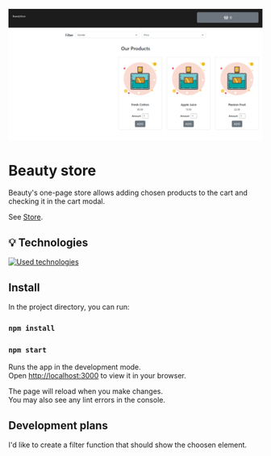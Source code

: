 ![a screenshot presenting the front page of the project website](./src/Images/scrn1.png)

# Beauty store

Beauty's one-page store allows adding chosen products to the cart and checking it in the cart modal.

See [Store]().

## 💡 Technologies

[![Used technologies](https://skills.thijs.gg/icons?i=react,js,html,cssmodule,bootstrap)](https://skills.thijs.gg)

## Install

In the project directory, you can run:

### `npm install`

### `npm start`

Runs the app in the development mode.\
Open [http://localhost:3000](http://localhost:3000) to view it in your browser.

The page will reload when you make changes.\
You may also see any lint errors in the console.

## Development plans

I'd like to create a filter function that should show the choosen element.
